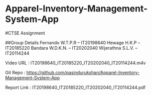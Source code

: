 # Apparel-Inventory-Management-System-App

#CTSE Assignment

##Group Details
Fernando W.T.P.R  –  IT20198640
Hewage H.K.P –IT20185220
Bandara W.D.K.N. – IT20202040
Wijerathna S.L.V. – IT20114244


Video URL : IT20198640_IT20185220_IT20202040_IT20114244.m4v

Git Repo : https://github.com/pasindurukshan/Apparel-Inventory-Management-System-App

Report Link : IT20198640_IT20185220_IT20202040_IT20114244.pdf

